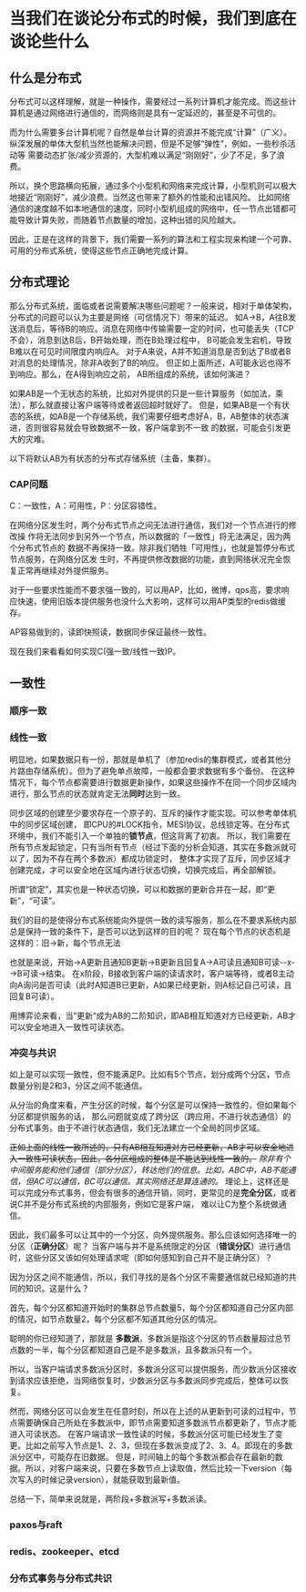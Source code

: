 # 当我们在谈论分布式的时候，我们到底在谈论些什么
## 什么是分布式
分布式可以这样理解，就是一种操作，需要经过一系列计算机才能完成。而这些计算机是通过网络进行通信的，而网络则是具有一定延迟的，甚至是不可信的。

而为什么需要多台计算机呢？自然是单台计算的资源并不能完成“计算”（广义）。纵深发展的单体大型机当然也能解决问题，但是不足够“弹性”，例如，一些秒杀活动等
需要动态扩张/减少资源的，大型机难以满足“刚刚好”，少了不足，多了浪费。

所以，换个思路横向拓展，通过多个小型机和网络来完成计算，小型机则可以极大地接近“刚刚好”，减少浪费。当然这也带来了额外的性能和出错风险。
比如网络通信的速度越不如本地通信的速度，同时小型机组成的网络中，任一节点出错都可能导致计算失败，而随着节点数量的增加，这种出错的风险越大。

因此，正是在这样的背景下，我们需要一系列的算法和工程实现来构建一个可靠、可用的分布式系统，使得这些节点正确地完成计算。

## 分布式理论
那么分布式系统，面临或者说需要解决哪些问题呢？一般来说，相对于单体架构，分布式的问题可以认为主要是网络（可信情况下）带来的延迟。
如A->B，A往B发送消息后，等待B的响应。消息在网络中传输需要一定的时间，也可能丢失（TCP不会），消息到达B后，B开始处理，而在B处理过程中，
B可能会发生宕机，导致B难以在可见时间限度内响应A。
对于A来说，A并不知道消息是否到达了B或者B对消息的处理情况，除非A收到了B的响应。
但正如上面所述，A可能永远也得不到响应。那么，在A得到响应之前， AB所组成的系统，该如何演进？

如果AB是一个无状态的系统，比如对外提供的只是一些计算服务（如加法，乘法），那么就直接让客户端等待或者返回超时就好了。
但是，如果AB是一个有状态的系统，如AB是一个存储系统，我们需要仔细考虑好A，B，AB整体的状态演进，否则很容易就会导致数据不一致，客户端拿到不一致
的数据，可能会引发更大的灾难。

以下将默认AB为有状态的分布式存储系统（主备，集群）。
### CAP问题
C：一致性，A：可用性，P：分区容错性。

在网络分区发生时，两个分布式节点之间无法进行通信，我们对一个节点进行的修改操
作将无法同步到另外一个节点，所以数据的「一致性」将无法满足，因为两个分布式节点的
数据不再保持一致。除非我们牺牲「可用性」，也就是暂停分布式节点服务，在网络分区发
生时，不再提供修改数据的功能，直到网络状况完全恢复正常再继续对外提供服务。

对于一些要求性能而不要求强一致的，可以用AP，比如，微博，qps高，要求响应快速，使用旧版本提供服务也没什么大影响，这样可以用AP类型的redis做缓存。

AP容易做到的，读即快照读，数据同步保证最终一致性。

现在我们来看看如何实现C(强一致/线性一致)P。
## 一致性
### 顺序一致
### 线性一致
明显地，如果数据只有一份，那就是单机了（参加redis的集群模式，或者其他分片路由存储系统）。但为了避免单点故障，一般都会要求数据有多个备份。
在这种情况下，每个节点都需要进行数据更新操作，如果这些操作不在同一个同步区域内进行，那么节点的状态就肯定无法**同时**达到一致。

同步区域的创建至少要求存在一个原子的、互斥的操作才能实现。可以参考单体机中的同步区域创建，
即CPU的#LOCK指令，MESI协议，总线锁定等。在分布式环境中，我们不能引入一个单独的**锁节点**，但这背离了初衷。
所以，我们需要在所有节点发起锁定，只有当所有节点（经过下面的分析会知道，其实在多数派就可以了，因为不存在两个多数派）都成功锁定时，
整体才实现了互斥，同步区域才创建完成，才可以安全地在区域内进行状态切换，切换完成后，再全部解锁。

所谓“锁定”，其实也是一种状态切换，可以和数据的更新合并在一起，即“更新”，“可读”。

我们的目的是使得分布式系统能向外提供一致的读写服务，那么在不要求系统内部总是保持一致的条件下，是否可以达到这样的目的呢？
现在每个节点的状态机是这样的：旧->新，每个节点无法

也就是来说，开始->A更新且通知B更新->B更新且回复A->A可读且通知B可读--x-->B可读->结束。
在x阶段，B接收到客户端的读请求时，客户端等待，或者B主动向A询问是否可读（此时A知道B已更新，A如果已经更新，则A标记自己可读，且回复B可读）。

用博弈论来看，当”更新“成为AB的二阶知识，即AB相互知道对方已经更新，AB才可以安全地进入一致性可读状态。

### 冲突与共识
如上是可以实现一致性，但不能满足P。比如有5个节点，划分成两个分区，节点数量分别是2和3，分区之间不能通信。

从分治的角度来看，产生分区的时候，每个分区是可以保持一致性的，但如果每个分区都提供服务的话，
那么问题就变成了跨分区（跨应用，不进行状态通信）的分布式事务。由于不进行状态通信，我们无法建立一个全局的同步区域。

~~正如上面的线性一致所述的，只有AB相互知道对方已经更新，AB才可以安全地进入一致性可读状态。因此，各分区组成的整体是不能达到线性一致的。~~
_除非有个中间服务能和他们通信（部分分区），转达他们的信息。比如，ABC中，AB不能通信，但AC可以通信，BC可以通信。其实网络还是算连通的。_
理论上，这样还是可以完成分布式事务，但会有很多的通信开销，同时，更常见的是**完全分区**，或者说C并不是分布式系统的内部服务，例如它是客户端，
难以让C为整个系统做通信。

因此，我们最多可以让其中的一个分区，向外提供服务。那么应该如何选择唯一的分区（**正确分区**）呢？
当客户端与并不是系统限定的分区（**错误分区**）进行通信时，这些分区又该如何处理请求呢（即如何感知到自己并不是正确分区）？

因为分区之间不能通信，所以，我们寻找的是各个分区不需要通信就已经知道的共同的知识。这是什么？

首先，每个分区都知道开始时的集群总节点数量5，每个分区都知道自己分区内部的情况，如节点数量2，每个分区都不知道其他分区的情况。

聪明的你已经知道了，那就是 **多数派**，多数派是指这个分区的节点数量超过总节点数的一半，每个分区都知道自己是不是多数派，且多数派只有一个。

所以，当客户端请求多数派分区时，多数派分区可以提供服务，而少数派分区接收到请求应该拒绝，当网络恢复时，少数派分区与多数派同步完成后，整体可以恢复。

然而，网络分区可以会发生在任意时刻，所以在上述的从更新到可读的过程中，节点需要确保自己所处在多数派中，即节点需要知道多数派节点都更新了，节点才能进入可读状态。
在客户端请求一致性读的时候，多数派分区可能已经发生了变更。比如之前写入节点是1、2、3，但现在多数派变成了2、3、4。即现在的多数派分区中，可能存在旧数据。
但是，时间轴上的每个多数派都会存在最新的数据。所以，对客户端来说，只要在多数节点上读取值，然后比较一下version（每次写入的时候记录version），就能获取到最新值。

总结一下，简单来说就是，两阶段+多数派写+多数派读。

### paxos与raft


### redis、zookeeper、etcd

### 分布式事务与分布式共识
